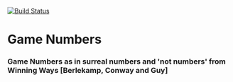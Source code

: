 [![Build Status](https://travis-ci.org/MLaurentys/game_numbers.svg?branch=master)](https://travis-ci.org/MLaurentys/game_numbers)

# Game Numbers
### Game Numbers as in surreal numbers and 'not numbers' from Winning Ways [Berlekamp, Conway and Guy]

